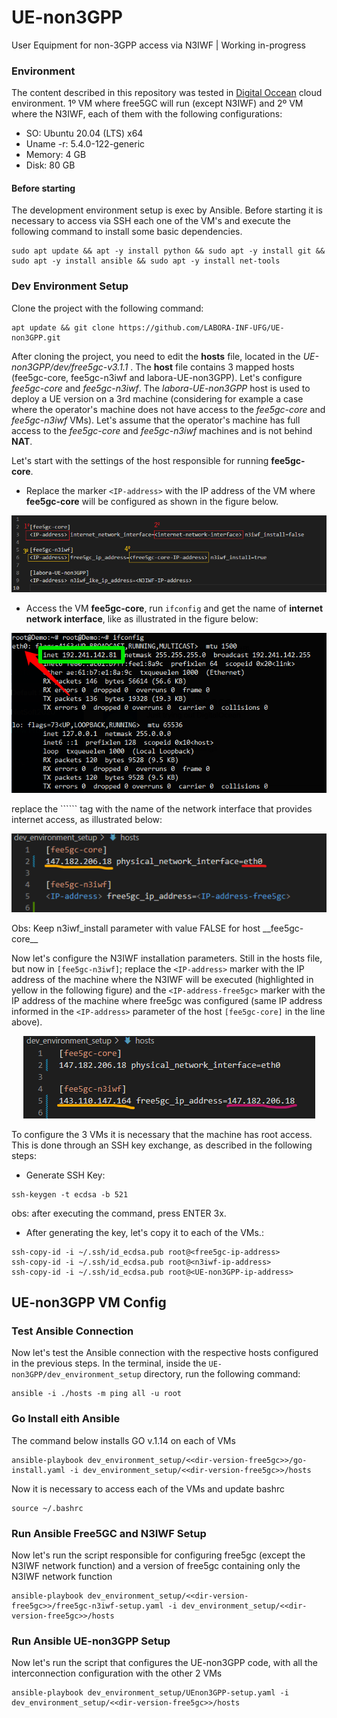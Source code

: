 # UE-non3GPP
User Equipment for non-3GPP access via N3IWF | Working in-progress

### Environment
The content described in this repository was tested in [Digital Occean](https://www.digitalocean.com/) cloud environment. 1º VM where free5GC will run (except N3IWF) and 2º VM where the N3IWF, each of them with the following configurations:
* SO: Ubuntu 20.04 (LTS) x64
* Uname -r: 5.4.0-122-generic
* Memory: 4 GB
* Disk: 80 GB

#### Before starting
The development environment setup is exec by Ansible. Before starting it is necessary to access via SSH each one of the VM's and execute the following command to install some basic dependencies.
```
sudo apt update && apt -y install python && sudo apt -y install git && sudo apt -y install ansible && sudo apt -y install net-tools
```

### Dev Environment Setup
Clone the project with the following command:
```
apt update && git clone https://github.com/LABORA-INF-UFG/UE-non3GPP.git 
```

After cloning the project, you need to edit the **hosts** file, located in the _UE-non3GPP/dev/free5gc-v3.1.1_ . The __host__ file contains 3 mapped hosts (fee5gc-core, fee5gc-n3iwf and labora-UE-non3GPP). Let's configure _fee5gc-core_ and _fee5gc-n3iwf_. The _labora-UE-non3GPP_ host is used to deploy a UE version on a 3rd machine (considering for example a case where the operator's machine does not have access to the _fee5gc-core_ and _fee5gc-n3iwf_ VMs).
Let's assume that the operator's machine has full access to the _fee5gc-core_ and _fee5gc-n3iwf_ machines and is not behind **NAT**.

Let's start with the settings of the host responsible for running __fee5gc-core__.
* Replace the marker ```<IP-address>``` with the IP address of the VM where __fee5gc-core__ will be configured as shown in the figure below.
<p align="center">
    <img src="images/ip_free5gc_hosts.png"/> 
</p>

* Access the VM __fee5gc-core__, run ```ifconfig``` and get the name of **internet network interface**, like as illustrated in the figure below:
<p align="center">
    <img src="images/if_config.png"/> 
</p>
replace the ```<internet-network-interface>``` tag with the name of the network interface that provides internet access, as illustrated below:
<p align="center">
    <img src="images/net_interface_name_free5gc_hosts.png"/> 
</p>
Obs: Keep n3iwf_install parameter with value FALSE for host __fee5gc-core__

Now let's configure the N3IWF installation parameters. Still in the hosts file, but now in ```[fee5gc-n3iwf]```; replace the ```<IP-address>``` marker with the IP address of the machine where the N3IWF will be executed (highlighted in yellow in the following figure) and the ```<IP-address-free5gc>``` marker with the IP address of the machine where free5gc was configured (same IP address informed in the ```<IP-address>``` parameter of the host ```[fee5gc-core]``` in the line above).
<p align="center">
    <img src="images/ip_n3iwf_hosts.png"/> 
</p>


To configure the 3 VMs it is necessary that the machine has root access. This is done through an SSH key exchange, as described in the following steps:
* Generate SSH Key:
```
ssh-keygen -t ecdsa -b 521
```
obs: after executing the command, press ENTER 3x.

* After generating the key, let's copy it to each of the VMs.:
```
ssh-copy-id -i ~/.ssh/id_ecdsa.pub root@<free5gc-ip-address>
ssh-copy-id -i ~/.ssh/id_ecdsa.pub root@<n3iwf-ip-address>
ssh-copy-id -i ~/.ssh/id_ecdsa.pub root@<UE-non3GPP-ip-address>
```

## UE-non3GPP VM Config




### Test Ansible Connection
Now let's test the Ansible connection with the respective hosts configured in the previous steps. In the terminal, inside the ```UE-non3GPP/dev_environment_setup``` directory, run the following command:
```
ansible -i ./hosts -m ping all -u root
```

### Go Install eith Ansible
The command below installs GO v.1.14 on each of VMs
```
ansible-playbook dev_environment_setup/<<dir-version-free5gc>>/go-install.yaml -i dev_environment_setup/<<dir-version-free5gc>>/hosts
```
Now it is necessary to access each of the VMs and update bashrc
```
source ~/.bashrc
```

### Run Ansible Free5GC and N3IWF Setup
Now let's run the script responsible for configuring free5gc (except the N3IWF network function) and a version of free5gc containing only the N3IWF network function
```
ansible-playbook dev_environment_setup/<<dir-version-free5gc>>/free5gc-n3iwf-setup.yaml -i dev_environment_setup/<<dir-version-free5gc>>/hosts
```

### Run Ansible UE-non3GPP Setup
Now let's run the script that configures the UE-non3GPP code, with all the interconnection configuration with the other 2 VMs
```
ansible-playbook dev_environment_setup/UEnon3GPP-setup.yaml -i dev_environment_setup/<<dir-version-free5gc>>/hosts
```
